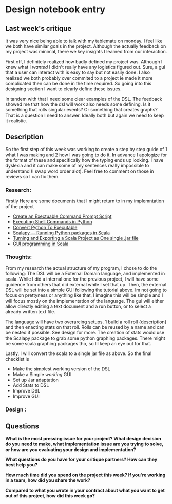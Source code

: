 # Design notebook entry

## Last week's critique

It was very nice being able to talk with my tablemate on monday. I feel like we both have similar goals in the project. Although the actually feedback on my project was minimal, there we key insights I learned from our interaction. 

First off, I definitely realized how badly defined my project was. Although I knew what I *wanted* I didn't really have any logistics figured out. Sure, a gui that a user can interact with is easy to say but not easily done. I also realized we both probably over commited to a project ie made it more complicated then can be done in the time required. So going into this designing section I want to clearly define these issues. 

In tandem with that I need some clear examples of the DSL. The feedback showed me that how the dsl will work also needs some defining. Is it something that rolls singular events? Or something that creates graphs? That is a question I need to answer. Ideally both but again we need to keep it realistic.

## Description

So the first step of this week was working to create a step by step guide of 1 what I was making and 2 how I was going to do it. In advance I apologize for the format of these and specifically how the typing ends up looking. I have dyslexia and it can make some of my sentences really impossible to understand (I swap word order alot). Feel free to comment on those in reviews so I can fix them. 

### Research: 
Firstly Here are some documents that  I might return to in my implemntation of the project
 - [Create an Exectuable Command Prompt Script](https://stackoverflow.com/questions/13975733/how-to-create-an-executable-command-prompt-script)
 - [Executing Shell Commands in Python](https://stackabuse.com/executing-shell-commands-with-python/)
 - [Convert Python To Executable](https://towardsdatascience.com/how-to-easily-convert-a-python-script-to-an-executable-file-exe-4966e253c7e9)
 - [Scalapy -- Running Python packages in Scala](https://github.com/scalapy/scalapy)
 - [Turning and Exporting a Scala Project as One single .jar file](https://github.com/sbt/sbt-onejar)
 - [GUI programming in Scala](https://otfried.org/scala/gui.html)


### Thoughts: 

From my research the actual structure of my program, I chose to do the following: The DSL will be a External Domain language, and implemented in scala. While I did a internal one for the previous project, I will have some guidence from others that did external while I set that up. Then, the external DSL will be set into a simple GUI following the tutorial above. Im not going to focus on prettyness or anything like that, I imagine this will be simple and I will focus mostly on the implementation of the language. The gui will either allow directly editing a text document and a run button, or to select a already written text file. 

The language will have two overarcing setups. 1 build a roll roll {description} and then enacting stats on that roll. Rolls can be reused by a name and can be nested if possible. See design for more. The creation of stats would use the Scalapy package to grab some python graphing packages. There might be some scala graphing packages tho, so Ill keep an eye out for that. 

Lastly, I will convert the scala to a single jar file as above. So the final checklist is 
- Make the simplest working version of the DSL 
- Make a Simple *working* GUI
- Set up Jar adaptation 
- Add Stats to DSL
- Improve DSL 
- Improve GUI 

### Design :



## Questions

**What is the most pressing issue for your project? What design decision do
you need to make, what implementation issue are you trying to solve, or how
are you evaluating your design and implementation?**

**What questions do you have for your critique partners? How can they best help
you?**

**How much time did you spend on the project this week? If you're working in a
team, how did you share the work?**

**Compared to what you wrote in your contract about what you want to get out of this
project, how did this week go?**

